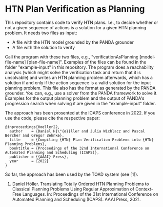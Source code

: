 
# HTN Plan Verification as Planning

This repository contains code to verify HTN plans. I.e., to decide whether or not a given sequence of actions is a solution for a given HTN planning problem. It needs two files as input:

* A file with the HTN model grounded by the PANDA grounder
* A file with the solution to verify

Call the program with these two files, e.g., "verificationAsPlanning [model-file-name] [plan-file-name]". Examples of the files can be found in the folder "example-input" in this repository.
The program does a reachability analysis (which might solve the verification task and return that it is unsolvable) and writes an HTN planning problem afterwards, which has a solution if and only if the action sequence is a valid solution for the input planning problem. This file also has the format as generated by the PANDA grounder. You can, e.g., use a solver from the PANDA framework to solve it. Examples for the output planning problem and the output of PANDA's progression search when solving it are given in the "example-input" folder.

The approach has been prosented at the ICAPS conference in 2022. If you use the code, please cite the respective paper:

    @inproceedings{Hoeller22,
      author    = {Daniel H{\"{o}}ller and Julia Wichlacz and Pascal Bercher and Gregor Behnke},
      title     = {Compiling {HTN} Plan Verification Problems into {HTN} Planning Problems},
      booktitle = {Proceedings of the 32nd International Conference on Automated Planning and Scheduling (ICAPS)},
      publisher = {{AAAI} Press},
      year      = {2022}
    }

So far, the approach has been used by the TOAD system (see [1]).
 1. Daniel Höller. Translating Totally Ordered HTN Planning Problems to Classical Planning Problems Using Regular Approximation of Context-Free Languages. In: Proceedings of the 31st International Conference on Automated Planning and Scheduling (ICAPS). AAAI Press, 2021.
